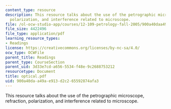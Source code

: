 ```yaml
---
content_type: resource
description: This resource talks about the use of the petrographic microscope, refraction,
  polarization, and interference related to microscope.
file: /ol-ocw-studio-app/courses/12-109-petrology-fall-2005/900a40daa49ae913d2c265592874afa3_optical.pdf
file_size: 4422496
file_type: application/pdf
learning_resource_types:
- Readings
license: https://creativecommons.org/licenses/by-nc-sa/4.0/
ocw_type: OCWFile
parent_title: Readings
parent_type: CourseSection
parent_uid: 3d33e7cd-a656-5534-f48e-9c2688753212
resourcetype: Document
title: optical.pdf
uid: 900a40da-a49a-e913-d2c2-65592874afa3
---
```

This resource talks about the use of the petrographic microscope, refraction, polarization, and interference related to microscope.